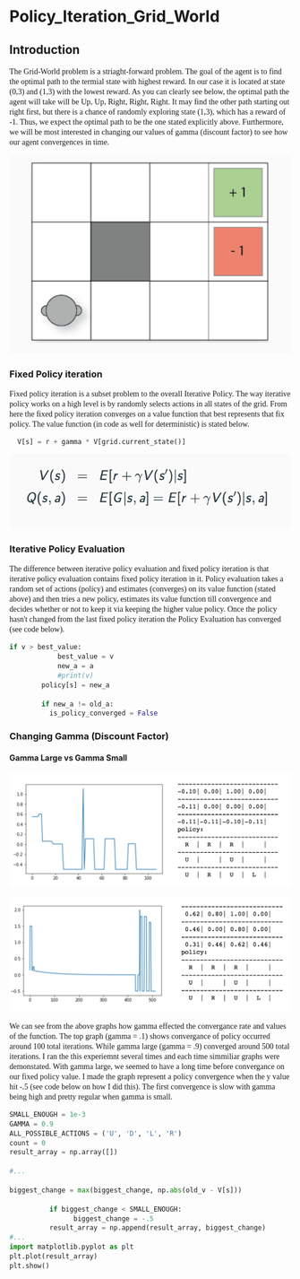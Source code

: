 # Policy_Iteration_Grid_World

## Introduction

<span style="font-family:Papyrus"> The Grid-World problem is a striaght-forward problem. The goal of the agent is to find the optimal path to the termial state with highest reward. In our case it is located at state (0,3) and (1,3) with the lowest reward. As you can clearly see below, the optimal path the agent will take will be Up, Up, Right, Right, Right. It may find the other path starting out right first, but there is a chance of randomly exploring state (1,3), which has a reward of -1. Thus, we expect the optimal path to be the one stated explicitly above. Furthermore, we will be most interested in changing our values of gamma (discount factor) to see how our agent convergences in time. 
</span>


<p align="center">
  <img src="Grid_world.png" />
</p>

### Fixed Policy iteration

<span style="font-family:Papyrus"> Fixed policy iteration is a subset problem to the overall Iterative Policy. The way iterative policy works on a high level is by randomly selects actions in all states of the grid. From here the fixed policy iteration converges on a value function that best represents that fix policy. The value function (in code as well for deterministic) is stated below.
</span>
```python
  V[s] = r + gamma * V[grid.current_state()]
```


<p align="center">
  <img src="equation_value_func.png" />
</p>

### Iterative Policy Evaluation

<span style="font-family:Papyrus"> The difference between iterative policy evaluation and fixed policy iteration is that iterative policy evaluation contains fixed policy iteration in it. Policy evaluation takes a random set of actions (policy) and estimates (converges) on its value function (stated above) and then tries a new policy, estimates its value function till convergence and decides whether or not to keep it via keeping the higher value policy. Once the policy hasn't changed from the last fixed policy iteration the Policy Evaluation has converged (see code below).
</span>

```python
if v > best_value:
            best_value = v
            new_a = a
            #print(v)
        policy[s] = new_a
        
        if new_a != old_a:
          is_policy_converged = False
 ```
### Changing Gamma (Discount Factor)

#### Gamma Large vs Gamma Small
<p align="center">
  <img src="smallgamma.png" />
</p>
<p align="center">
  <img src="largegamma1.png" />
</p>
<span style="font-family:Papyrus"> We can see from the above graphs how gamma effected the convergance rate and values of the function. The top graph (gamma = .1) shows convergance of policy occurred around 100 total iterations. While gamma large (gamma = .9) converged around 500 total iterations. I ran the this experiemnt several times and each time simmiliar graphs were demonstated. With gamma large, we seemed to have a long time before convergance on our fixed policy value. I made the graph represent a policy convergence when the y value hit -.5 (see code below on how I did this). The first convergence is slow with gamma being high and pretty regular when gamma is small. 
</span>

```python
SMALL_ENOUGH = 1e-3
GAMMA = 0.9
ALL_POSSIBLE_ACTIONS = ('U', 'D', 'L', 'R')
count = 0
result_array = np.array([])

#...

biggest_change = max(biggest_change, np.abs(old_v - V[s]))
          
          if biggest_change < SMALL_ENOUGH:
                biggest_change = -.5
          result_array = np.append(result_array, biggest_change)
#...
import matplotlib.pyplot as plt
plt.plot(result_array)
plt.show()
```
